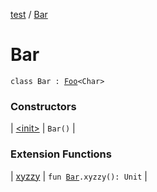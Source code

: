 [test](../../index.md) / [Bar](./index.md)

# Bar

`class Bar : `[`Foo`](../-foo/index.md)`<Char>`

### Constructors

| [&lt;init&gt;](-init-.md) | `Bar()` |

### Extension Functions

| [xyzzy](../xyzzy.md) | `fun `[`Bar`](./index.md)`.xyzzy(): Unit` |

